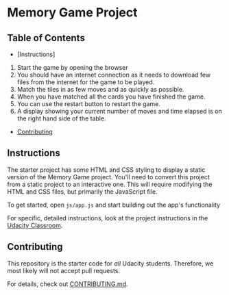 # Memory Game Project

## Table of Contents

* [Instructions]
1. Start the game by opening the browser
2. You should have an internet connection as it needs to download
few files from the internet for the game to be played.
3. Match the tiles in as few moves and as quickly as possible.
4. When you have matched all the cards you have finished the game.
5. You can use the restart button to restart the game.
6. A display showing your current number of moves and time elapsed
is on the right hand side of the table.
* [Contributing](#contributing)

## Instructions

The starter project has some HTML and CSS styling to display a static version of the Memory Game project. You'll need to convert this project from a static project to an interactive one. This will require modifying the HTML and CSS files, but primarily the JavaScript file.

To get started, open `js/app.js` and start building out the app's functionality

For specific, detailed instructions, look at the project instructions in the [Udacity Classroom](https://classroom.udacity.com/me).

## Contributing

This repository is the starter code for _all_ Udacity students. Therefore, we most likely will not accept pull requests.

For details, check out [CONTRIBUTING.md](CONTRIBUTING.md).
